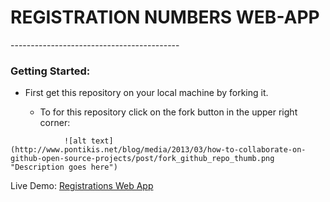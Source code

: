 <h1>REGISTRATION NUMBERS WEB-APP</h1>
------------------------------------------
<h3>Getting Started:</h3>
<ul>
	<li>First get this repository on your local machine by forking it.</li>
		<ul>
			<li>To for this repository click on the fork button in the upper right corner:</li>
		</ul>
</ul>

				![alt text](http://www.pontikis.net/blog/media/2013/03/how-to-collaborate-on-github-open-source-projects/post/fork_github_repo_thumb.png "Description goes here")


Live Demo: <a href="http://registrations-numbers-webapp.herokuapp.com/">Registrations Web App</a>
